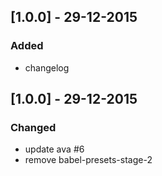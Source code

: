 ## [1.0.0] - 29-12-2015
### Added
- changelog

## [1.0.0] - 29-12-2015
### Changed
- update ava #6
- remove babel-presets-stage-2